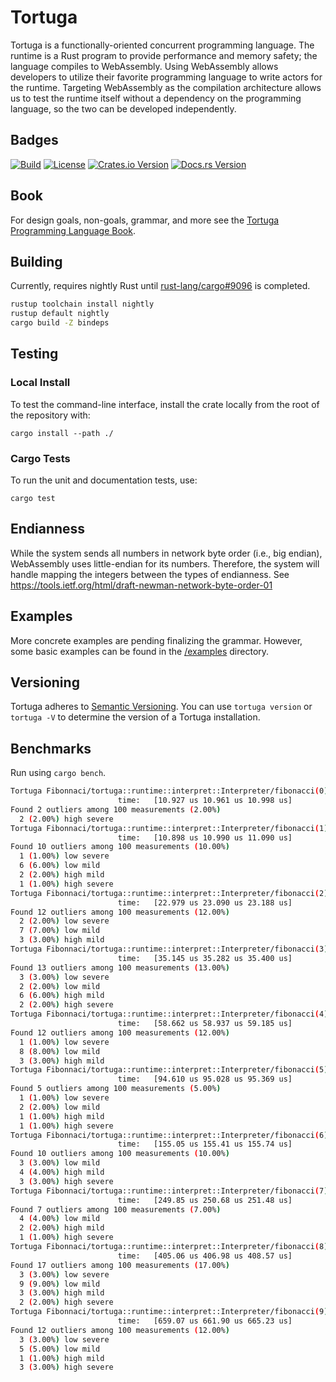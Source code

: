 # Tortuga

Tortuga is a functionally-oriented concurrent programming language. The runtime is a Rust program to provide performance and memory safety; the language compiles to WebAssembly. Using WebAssembly allows developers to utilize their favorite programming language to write actors for the runtime. Targeting WebAssembly as the compilation architecture allows us to test the runtime itself without a dependency on the programming language, so the two can be developed independently.

## Badges
[![Build](https://github.com/misalcedo/tortuga/actions/workflows/compatibility.yml/badge.svg)](https://github.com/misalcedo/tortuga/actions/workflows/compatibility.yml)
[![License](https://img.shields.io/badge/License-Apache%202.0-yellowgreen.svg)](https://opensource.org/licenses/Apache-2.0)
[![Crates.io Version](https://img.shields.io/crates/v/tortuga.svg)](https://crates.io/crates/tortuga)
[![Docs.rs Version](https://docs.rs/tortuga/badge.svg)](https://docs.rs/tortuga)

## Book
For design goals, non-goals, grammar, and more see the [Tortuga Programming Language Book](https://tortuga.salcedo.cc).


## Building
Currently, requires nightly Rust until [rust-lang/cargo#9096](https://github.com/rust-lang/cargo/issues/9096) is completed.

```bash
rustup toolchain install nightly
rustup default nightly
cargo build -Z bindeps 
```

## Testing
### Local Install
To test the command-line interface, install the crate locally from the root of the repository with:

```console
cargo install --path ./
```

### Cargo Tests
To run the unit and documentation tests, use:
```console
cargo test
```

## Endianness
While the system sends all numbers in network byte order (i.e., big endian), WebAssembly uses little-endian for its numbers. Therefore, the system will handle mapping the integers between the types of endianness. See <https://tools.ietf.org/html/draft-newman-network-byte-order-01>

## Examples
More concrete examples are pending finalizing the grammar. However, some basic examples can be found in the [/examples](https://github.com/misalcedo/tortuga/tree/main/examples) directory.

## Versioning
Tortuga adheres to [Semantic Versioning](https://semver.org/). You can use `tortuga version` or `tortuga -V` to determine the version of a Tortuga installation.

## Benchmarks
Run using `cargo bench`.

```bash
Tortuga Fibonnaci/tortuga::runtime::interpret::Interpreter/fibonacci(0)                                                                             
                        time:   [10.927 us 10.961 us 10.998 us]
Found 2 outliers among 100 measurements (2.00%)
  2 (2.00%) high severe
Tortuga Fibonnaci/tortuga::runtime::interpret::Interpreter/fibonacci(1)                                                                             
                        time:   [10.898 us 10.990 us 11.090 us]
Found 10 outliers among 100 measurements (10.00%)
  1 (1.00%) low severe
  6 (6.00%) low mild
  2 (2.00%) high mild
  1 (1.00%) high severe
Tortuga Fibonnaci/tortuga::runtime::interpret::Interpreter/fibonacci(2)                                                                             
                        time:   [22.979 us 23.090 us 23.188 us]
Found 12 outliers among 100 measurements (12.00%)
  2 (2.00%) low severe
  7 (7.00%) low mild
  3 (3.00%) high mild
Tortuga Fibonnaci/tortuga::runtime::interpret::Interpreter/fibonacci(3)                                                                             
                        time:   [35.145 us 35.282 us 35.400 us]
Found 13 outliers among 100 measurements (13.00%)
  3 (3.00%) low severe
  2 (2.00%) low mild
  6 (6.00%) high mild
  2 (2.00%) high severe
Tortuga Fibonnaci/tortuga::runtime::interpret::Interpreter/fibonacci(4)                                                                            
                        time:   [58.662 us 58.937 us 59.185 us]
Found 12 outliers among 100 measurements (12.00%)
  1 (1.00%) low severe
  8 (8.00%) low mild
  3 (3.00%) high mild
Tortuga Fibonnaci/tortuga::runtime::interpret::Interpreter/fibonacci(5)                                                                            
                        time:   [94.610 us 95.028 us 95.369 us]
Found 5 outliers among 100 measurements (5.00%)
  1 (1.00%) low severe
  2 (2.00%) low mild
  1 (1.00%) high mild
  1 (1.00%) high severe
Tortuga Fibonnaci/tortuga::runtime::interpret::Interpreter/fibonacci(6)                                                                            
                        time:   [155.05 us 155.41 us 155.74 us]
Found 10 outliers among 100 measurements (10.00%)
  3 (3.00%) low mild
  4 (4.00%) high mild
  3 (3.00%) high severe
Tortuga Fibonnaci/tortuga::runtime::interpret::Interpreter/fibonacci(7)                                                                            
                        time:   [249.85 us 250.68 us 251.48 us]
Found 7 outliers among 100 measurements (7.00%)
  4 (4.00%) low mild
  2 (2.00%) high mild
  1 (1.00%) high severe
Tortuga Fibonnaci/tortuga::runtime::interpret::Interpreter/fibonacci(8)                                                                            
                        time:   [405.06 us 406.98 us 408.57 us]
Found 17 outliers among 100 measurements (17.00%)
  3 (3.00%) low severe
  9 (9.00%) low mild
  3 (3.00%) high mild
  2 (2.00%) high severe
Tortuga Fibonnaci/tortuga::runtime::interpret::Interpreter/fibonacci(9)                                                                            
                        time:   [659.07 us 661.90 us 665.23 us]
Found 12 outliers among 100 measurements (12.00%)
  3 (3.00%) low severe
  5 (5.00%) low mild
  1 (1.00%) high mild
  3 (3.00%) high severe
```